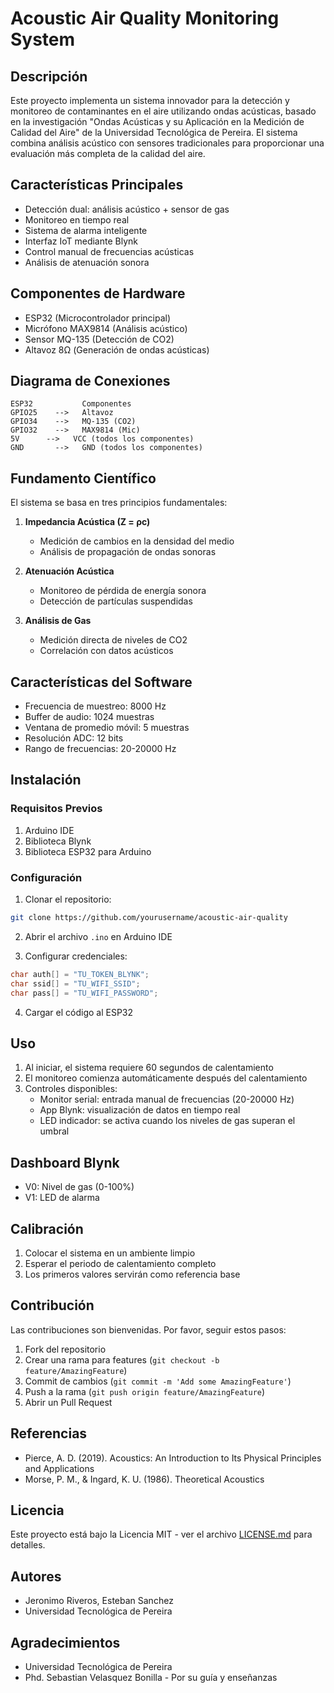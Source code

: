 # Acoustic Air Quality Monitoring System

## Descripción
Este proyecto implementa un sistema innovador para la detección y monitoreo de contaminantes en el aire utilizando ondas acústicas, basado en la investigación "Ondas Acústicas y su Aplicación en la Medición de Calidad del Aire" de la Universidad Tecnológica de Pereira. El sistema combina análisis acústico con sensores tradicionales para proporcionar una evaluación más completa de la calidad del aire.

## Características Principales
- Detección dual: análisis acústico + sensor de gas
- Monitoreo en tiempo real
- Sistema de alarma inteligente
- Interfaz IoT mediante Blynk
- Control manual de frecuencias acústicas
- Análisis de atenuación sonora

## Componentes de Hardware
- ESP32 (Microcontrolador principal)
- Micrófono MAX9814 (Análisis acústico)
- Sensor MQ-135 (Detección de CO2)
- Altavoz 8Ω (Generación de ondas acústicas)

## Diagrama de Conexiones
```
ESP32           Componentes
GPIO25    -->   Altavoz
GPIO34    -->   MQ-135 (CO2)
GPIO32    -->   MAX9814 (Mic)
5V      -->   VCC (todos los componentes)
GND       -->   GND (todos los componentes)
```

## Fundamento Científico
El sistema se basa en tres principios fundamentales:

1. **Impedancia Acústica (Z = ρc)**
   - Medición de cambios en la densidad del medio
   - Análisis de propagación de ondas sonoras

2. **Atenuación Acústica**
   - Monitoreo de pérdida de energía sonora
   - Detección de partículas suspendidas

3. **Análisis de Gas**
   - Medición directa de niveles de CO2
   - Correlación con datos acústicos

## Características del Software
- Frecuencia de muestreo: 8000 Hz
- Buffer de audio: 1024 muestras
- Ventana de promedio móvil: 5 muestras
- Resolución ADC: 12 bits
- Rango de frecuencias: 20-20000 Hz

## Instalación

### Requisitos Previos
1. Arduino IDE
2. Biblioteca Blynk
3. Biblioteca ESP32 para Arduino

### Configuración
1. Clonar el repositorio:
```bash
git clone https://github.com/yourusername/acoustic-air-quality
```

2. Abrir el archivo `.ino` en Arduino IDE

3. Configurar credenciales:
```cpp
char auth[] = "TU_TOKEN_BLYNK";
char ssid[] = "TU_WIFI_SSID";
char pass[] = "TU_WIFI_PASSWORD";
```

4. Cargar el código al ESP32

## Uso
1. Al iniciar, el sistema requiere 60 segundos de calentamiento
2. El monitoreo comienza automáticamente después del calentamiento
3. Controles disponibles:
   - Monitor serial: entrada manual de frecuencias (20-20000 Hz)
   - App Blynk: visualización de datos en tiempo real
   - LED indicador: se activa cuando los niveles de gas superan el umbral

## Dashboard Blynk
- V0: Nivel de gas (0-100%)
- V1: LED de alarma

## Calibración
1. Colocar el sistema en un ambiente limpio
2. Esperar el periodo de calentamiento completo
3. Los primeros valores servirán como referencia base

## Contribución
Las contribuciones son bienvenidas. Por favor, seguir estos pasos:
1. Fork del repositorio
2. Crear una rama para features (`git checkout -b feature/AmazingFeature`)
3. Commit de cambios (`git commit -m 'Add some AmazingFeature'`)
4. Push a la rama (`git push origin feature/AmazingFeature`)
5. Abrir un Pull Request

## Referencias
- Pierce, A. D. (2019). Acoustics: An Introduction to Its Physical Principles and Applications
- Morse, P. M., & Ingard, K. U. (1986). Theoretical Acoustics

## Licencia
Este proyecto está bajo la Licencia MIT - ver el archivo [LICENSE.md](LICENSE.md) para detalles.

## Autores
- Jeronimo Riveros, Esteban Sanchez
- Universidad Tecnológica de Pereira

## Agradecimientos
- Universidad Tecnológica de Pereira
- Phd. Sebastian Velasquez Bonilla - Por su guía y enseñanzas